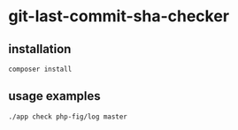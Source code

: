 # git-last-commit-sha-checker

## installation
```composer install```

## usage examples
```./app check php-fig/log master```
